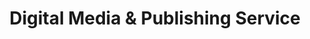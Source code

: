 ---
title: "Digital Media & Publishing Service"
url: /penzberg/digital-media-und-publishing-service/
shop: Kopieren
---